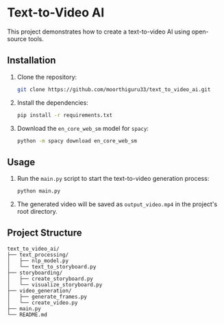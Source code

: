 # Text-to-Video AI

This project demonstrates how to create a text-to-video AI using open-source tools.

## Installation

1. Clone the repository:

   ```sh
   git clone https://github.com/moorthiguru33/text_to_video_ai.git
   ```

2. Install the dependencies:

   ```sh
   pip install -r requirements.txt
   ```

3. Download the `en_core_web_sm` model for `spacy`:

   ```sh
   python -m spacy download en_core_web_sm
   ```

## Usage

1. Run the `main.py` script to start the text-to-video generation process:

   ```sh
   python main.py
   ```

2. The generated video will be saved as `output_video.mp4` in the project's root directory.

## Project Structure

```plaintext
text_to_video_ai/
├── text_processing/
│   ├── nlp_model.py
│   └── text_to_storyboard.py
├── storyboarding/
│   ├── create_storyboard.py
│   └── visualize_storyboard.py
├── video_generation/
│   ├── generate_frames.py
│   └── create_video.py
├── main.py
└── README.md
```